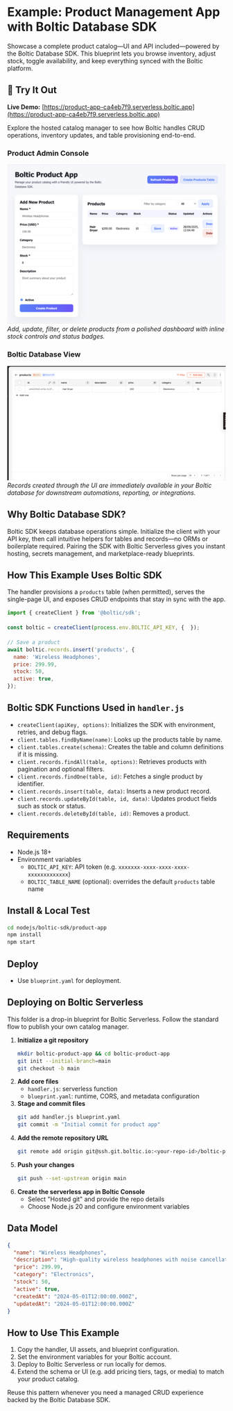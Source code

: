 # Example: Product Management App with Boltic Database SDK

Showcase a complete product catalog—UI and API included—powered by the Boltic Database SDK. This blueprint lets you browse inventory, adjust stock, toggle availability, and keep everything synced with the Boltic platform.

## 🚀 Try It Out

**Live Demo:** [https://product-app-ca4eb7f9.serverless.boltic.app](https://product-app-ca4eb7f9.serverless.boltic.app)

Explore the hosted catalog manager to see how Boltic handles CRUD operations, inventory updates, and table provisioning end-to-end.

### Product Admin Console

![Product Admin Console](./product-app-site.png)
_Add, update, filter, or delete products from a polished dashboard with inline stock controls and status badges._

### Boltic Database View

![Boltic Product Table](./product-app-database.png)
_Records created through the UI are immediately available in your Boltic database for downstream automations, reporting, or integrations._

## Why Boltic Database SDK?

Boltic SDK keeps database operations simple. Initialize the client with your API key, then call intuitive helpers for tables and records—no ORMs or boilerplate required. Pairing the SDK with Boltic Serverless gives you instant hosting, secrets management, and marketplace-ready blueprints.

## How This Example Uses Boltic SDK

The handler provisions a `products` table (when permitted), serves the single-page UI, and exposes CRUD endpoints that stay in sync with the app.

```js
import { createClient } from '@boltic/sdk';

const boltic = createClient(process.env.BOLTIC_API_KEY, {  });

// Save a product
await boltic.records.insert('products', {
  name: 'Wireless Headphones',
  price: 299.99,
  stock: 50,
  active: true,
});
```

## Boltic SDK Functions Used in `handler.js`

- `createClient(apiKey, options)`: Initializes the SDK with environment, retries, and debug flags.
- `client.tables.findByName(name)`: Looks up the products table by name.
- `client.tables.create(schema)`: Creates the table and column definitions if it is missing.
- `client.records.findAll(table, options)`: Retrieves products with pagination and optional filters.
- `client.records.findOne(table, id)`: Fetches a single product by identifier.
- `client.records.insert(table, data)`: Inserts a new product record.
- `client.records.updateById(table, id, data)`: Updates product fields such as stock or status.
- `client.records.deleteById(table, id)`: Removes a product.

## Requirements

- Node.js 18+
- Environment variables
  - `BOLTIC_API_KEY`: API token (e.g. `xxxxxxx-xxxx-xxxx-xxxx-xxxxxxxxxxxxx`)
  - `BOLTIC_TABLE_NAME` (optional): overrides the default `products` table name

## Install & Local Test

```bash
cd nodejs/boltic-sdk/product-app
npm install
npm start
```

## Deploy

- Use `blueprint.yaml` for deployment.

## Deploying on Boltic Serverless

This folder is a drop-in blueprint for Boltic Serverless. Follow the standard flow to publish your own catalog manager.

1. **Initialize a git repository**
   ```bash
   mkdir boltic-product-app && cd boltic-product-app
   git init --initial-branch=main
   git checkout -b main
   ```
2. **Add core files**
   - `handler.js`: serverless function
   - `blueprint.yaml`: runtime, CORS, and metadata configuration
3. **Stage and commit files**
   ```bash
   git add handler.js blueprint.yaml
   git commit -m "Initial commit for product app"
   ```
4. **Add the remote repository URL**
   ```bash
   git remote add origin git@ssh.git.boltic.io:<your-repo-id>/boltic-product-app.git
   ```
5. **Push your changes**
   ```bash
   git push --set-upstream origin main
   ```
6. **Create the serverless app in Boltic Console**
   - Select "Hosted git" and provide the repo details
   - Choose Node.js 20 and configure environment variables

## Data Model

```json
{
  "name": "Wireless Headphones",
  "description": "High-quality wireless headphones with noise cancellation",
  "price": 299.99,
  "category": "Electronics",
  "stock": 50,
  "active": true,
  "createdAt": "2024-05-01T12:00:00.000Z",
  "updatedAt": "2024-05-01T12:00:00.000Z"
}
```

## How to Use This Example

1. Copy the handler, UI assets, and blueprint configuration.
2. Set the environment variables for your Boltic account.
3. Deploy to Boltic Serverless or run locally for demos.
4. Extend the schema or UI (e.g. add pricing tiers, tags, or media) to match your product catalog.

Reuse this pattern whenever you need a managed CRUD experience backed by the Boltic Database SDK.
